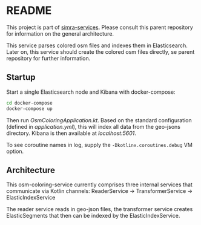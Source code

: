 # README

This project is part of [simra-services](https://github.com/simra-project/simra-services). Please consult this parent
repository for information on the general architecture.

This service parses colored osm files and indexes them in Elasticsearch.
Later on, this service should create the colored osm files directly, se parent repository for further information.

## Startup

Start a single Elasticsearch node and Kibana with docker-compose:
```bash
cd docker-compose
docker-compose up
```

Then run *OsmColoringApplication.kt*. Based on the standard configuration (defined in *application.yml*), this will 
index all data from the geo-jsons directory.
Kibana is then available at *localhost:5601*.

To see coroutine names in log, supply the `-Dkotlinx.coroutines.debug` VM option.

## Architecture

This osm-coloring-service currently comprises three internal services that communicate via Kotlin channels:
ReaderService -> TransformerService -> ElasticIndexService

The reader service reads in geo-json files, the transformer service creates ElasticSegments that then can be indexed
by the ElasticIndexService.
